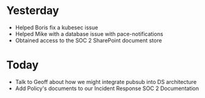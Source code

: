 # Yesterday

 - Helped Boris fix a kubesec issue
 - Helped Mike with a database issue with pace-notifications
 - Obtained access to the SOC 2 SharePoint document store

# Today

- Talk to Geoff about how we might integrate pubsub into DS architecture
- Add Policy's documents to our Incident Response SOC 2 Documentation

